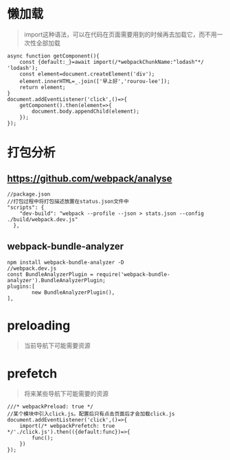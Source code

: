 # 懒加载
> import这种语法，可以在代码在页面需要用到的时候再去加载它，而不用一次性全部加载

```
async function getComponent(){
    const {default:_}=await import(/*webpackChunkName:"lodash"*/ 'lodash');
    const element=document.createElement('div');
    element.innerHTML=_.join(['早上好','rourou-lee']);
    return element;
}
document.addEventListener('click',()=>{
    getComponent().then(element=>{
        document.body.appendChild(element);
    });
});
```
# 打包分析
## https://github.com/webpack/analyse

```
//package.json
//打包过程中将打包描述放置在status.json文件中
"scripts": {
    "dev-build": "webpack --profile --json > stats.json --config ./build/webpack.dev.js"
  },
```
## webpack-bundle-analyzer

```
npm install webpack-bundle-analyzer -D
//webpack.dev.js
const BundleAnalyzerPlugin = require('webpack-bundle-analyzer').BundleAnalyzerPlugin;
plugins:[
        new BundleAnalyzerPlugin(),
],
```
# preloading
> 当前导航下可能需要资源
# prefetch
> 将来某些导航下可能需要的资源

```
///* webpackPreload: true */
//某个模块中引入click.js。配置后只有点击页面后才会加载click.js
document.addEventListener('click',()=>{
    import(/* webpackPrefetch: true */'./click.js').then(({default:func})=>{
        func();
    })
});
```



